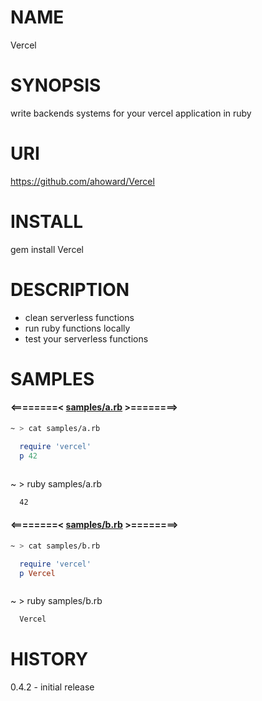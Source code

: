 NAME
====
  Vercel

SYNOPSIS
========
  write backends systems for your vercel application in ruby

URI
===
  https://github.com/ahoward/Vercel

INSTALL
=======
  gem install Vercel 

DESCRIPTION
===========
  - clean serverless functions
  - run ruby functions locally
  - test your serverless functions

SAMPLES
=======
  #### <========< [samples/a.rb](https://github.com/ahoward/Vercel/blob/main/samples/a.rb) >========>
  ```sh
  ~ > cat samples/a.rb
  ```
  ```ruby
    require 'vercel'
    p 42
  ```
  
  ```sh
  ```
  ~ > ruby samples/a.rb
  ```txt
    42
  ```
  
  #### <========< [samples/b.rb](https://github.com/ahoward/Vercel/blob/main/samples/b.rb) >========>
  ```sh
  ~ > cat samples/b.rb
  ```
  ```ruby
    require 'vercel'
    p Vercel
  ```
  
  ```sh
  ```
  ~ > ruby samples/b.rb
  ```txt
    Vercel
  ```

HISTORY
=======
  0.4.2
    - initial release